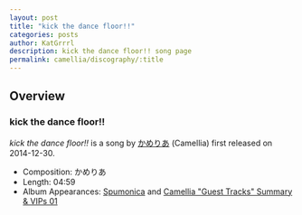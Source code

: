 ```yaml
---
layout: post
title: "kick the dance floor!!"
categories: posts
author: KatGrrrl
description: kick the dance floor!! song page
permalink: camellia/discography/:title
---
```


## Overview

### kick the dance floor!!

*kick the dance floor!!* is a song by [かめりあ](/camellia) (Camellia) first released on 2014-12-30.

* Composition: かめりあ
* Length: 04:59
* Album Appearances: [Spumonica](http://djgenki.net/gecd013/) and [Camellia "Guest Tracks" Summary & VIPs 01](/camellia/albums/Camellia-Guest-Tracks-Summary-VIPs-01)
